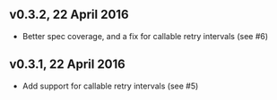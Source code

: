 ## v0.3.2, 22 April 2016

- Better spec coverage, and a fix for callable retry intervals (see #6)

## v0.3.1, 22 April 2016

- Add support for callable retry intervals (see #5)
